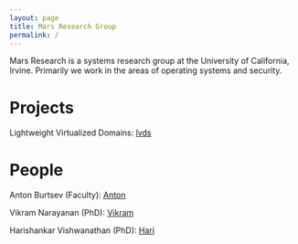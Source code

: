 ```yaml
---
layout: page
title: Mars Research Group
permalink: /
---
```


Mars Research is a systems research group at the University of California, Irvine. Primarily we work in the areas of operating systems and security. 

# Projects

Lightweight Virtualized Domains: [lvds](https://mars-research.github.io/lvds/)

# People

Anton Burtsev (Faculty): [Anton](https://www.ics.uci.edu/~aburtsev/)

Vikram Narayanan (PhD): [Vikram]()

Harishankar Vishwanathan (PhD): [Hari]()


